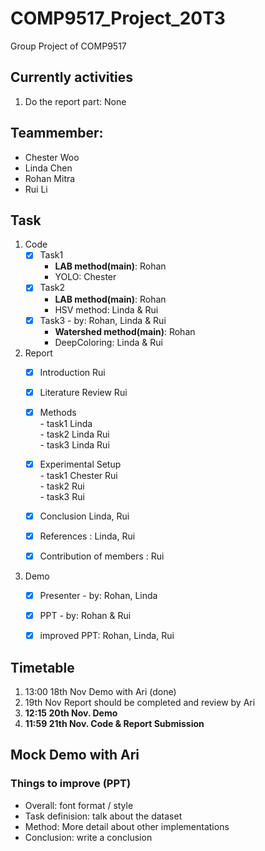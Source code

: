 # COMP9517_Project_20T3
Group Project of COMP9517

## Currently activities
 1. Do the report part: None




## Teammember:
- Chester Woo
- Linda Chen
- Rohan Mitra
- Rui Li

## Task
  1. Code
      - [x] Task1   
        - **LAB method(main)**:  Rohan
        - YOLO:  Chester
      - [x] Task2 
        - **LAB method(main)**: Rohan
        - HSV method: Linda & Rui
      - [x] Task3  - by: Rohan, Linda & Rui
        - **Watershed method(main)**: Rohan
        - DeepColoring: Linda & Rui

    
  1. Report
      - [x] Introduction Rui
      - [x] Literature Review Rui
      - [x] Methods  
                - task1  Linda  
                - task2  Linda Rui   
                - task3  Linda Rui    

      - [x] Experimental Setup  
                - task1  Chester Rui  
                - task2  Rui  
                - task3  Rui  
              
                
      - [x] Conclusion Linda, Rui
      - [x] References : Linda, Rui
      - [x] Contribution of members : Rui
      
  1. Demo
       - [x] Presenter  - by: Rohan, Linda
       - [x] PPT  - by: Rohan & Rui
       - [x] improved PPT: Rohan, Linda, Rui
         


## Timetable
  1. 13:00 18th Nov Demo with Ari (done)
  1. 19th Nov Report should be completed and review by Ari 
  1. **12:15 20th Nov. Demo**
  1. **11:59 21th Nov. Code & Report Submission**

## Mock Demo with Ari
 ### Things to improve (PPT)
  - Overall:  font format / style
  - Task definision: talk about the dataset
  - Method:  More detail about other implementations
  - Conclusion:  write a conclusion
  
